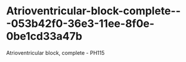 # Atrioventricular-block-complete---053b42f0-36e3-11ee-8f0e-0be1cd33a47b
Atrioventricular block, complete - PH115

